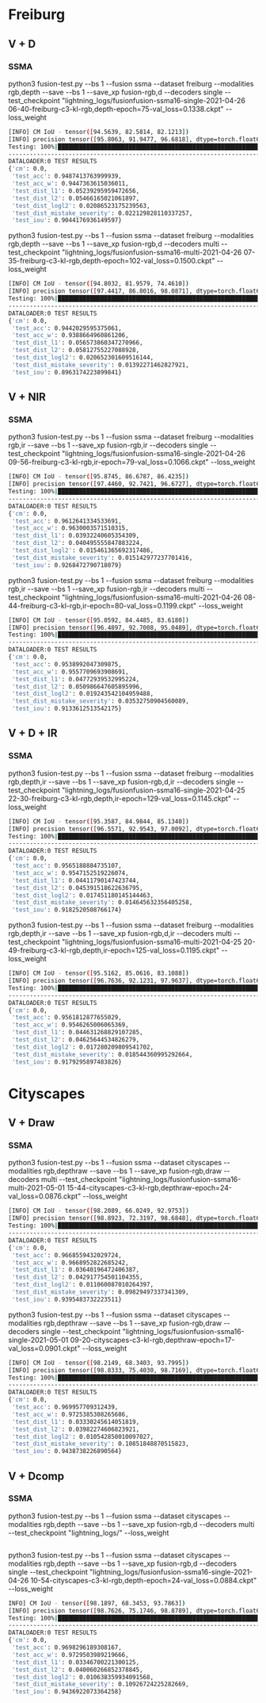 # Freiburg

## V + D

### SSMA

python3 fusion-test.py  --bs 1 --fusion ssma --dataset freiburg --modalities rgb,depth --save --bs 1 --save_xp fusion-rgb,d --decoders single --test_checkpoint "lightning_logs/fusionfusion-ssma16-single-2021-04-26 06-40-freiburg-c3-kl-rgb,depth-epoch=75-val_loss=0.1338.ckpt" --loss_weight
```bash
[INFO] CM IoU - tensor([94.5639, 82.5814, 82.1213])
[INFO] precision tensor([95.8063, 91.9477, 96.6818], dtype=torch.float64) (94.81193395523326) | recall tensor([98.6471, 89.0193, 84.5031], dtype=torch.float64) (90.72317911016725)
Testing: 100%|████████████████████████████████████████████████████████████████████████████████████████████████████████████████| 136/136 [02:55<00:00,  1.29s/it]
--------------------------------------------------------------------------------
DATALOADER:0 TEST RESULTS
{'cm': 0.0,
 'test_acc': 0.9487413763999939,
 'test_acc_w': 0.9447363615036011,
 'test_dist_l1': 0.05239295959472656,
 'test_dist_l2': 0.05466165021061897,
 'test_dist_logl2': 0.02086523175239563,
 'test_dist_mistake_severity': 0.022129828110337257,
 'test_iou': 0.9044176936149597}

```

python3 fusion-test.py  --bs 1 --fusion ssma --dataset freiburg --modalities rgb,depth --save --bs 1 --save_xp fusion-rgb,d --decoders multi --test_checkpoint "lightning_logs/fusionfusion-ssma16-multi-2021-04-26 07-35-freiburg-c3-kl-rgb,depth-epoch=102-val_loss=0.1500.ckpt" --loss_weight
```bash
[INFO] CM IoU - tensor([94.8032, 81.9579, 74.4610])
[INFO] precision tensor([97.4417, 86.8016, 98.0871], dtype=torch.float64) (94.1101421206215) | recall tensor([97.2232, 93.6254, 75.5582], dtype=torch.float64) (88.80225076644615)
Testing: 100%|████████████████████████████████████████████████████████████████████████████████████████████████████████████████| 136/136 [02:48<00:00,  1.24s/it]
--------------------------------------------------------------------------------
DATALOADER:0 TEST RESULTS
{'cm': 0.0,
 'test_acc': 0.9442029595375061,
 'test_acc_w': 0.9388664960861206,
 'test_dist_l1': 0.056573860347270966,
 'test_dist_l2': 0.05812755227088928,
 'test_dist_logl2': 0.020652301609516144,
 'test_dist_mistake_severity': 0.01392271462827921,
 'test_iou': 0.8963174223899841}
```


## V + NIR

### SSMA

python3 fusion-test.py  --bs 1 --fusion ssma --dataset freiburg --modalities rgb,ir --save --bs 1 --save_xp fusion-rgb,ir --decoders single --test_checkpoint "lightning_logs/fusionfusion-ssma16-single-2021-04-26 09-56-freiburg-c3-kl-rgb,ir-epoch=79-val_loss=0.1066.ckpt" --loss_weight
```bash
[INFO] CM IoU - tensor([95.8745, 86.6787, 86.4235])
[INFO] precision tensor([97.4460, 92.7421, 96.6727], dtype=torch.float64) (95.6202870414908) | recall tensor([98.3457, 92.9863, 89.0730], dtype=torch.float64) (93.46833175367237)
Testing: 100%|████████████████████████████████████████████████████████████████████████████████████████████████████████████████| 136/136 [02:55<00:00,  1.29s/it]
--------------------------------------------------------------------------------
DATALOADER:0 TEST RESULTS
{'cm': 0.0,
 'test_acc': 0.9612641334533691,
 'test_acc_w': 0.9630003571510315,
 'test_dist_l1': 0.03932240605354309,
 'test_dist_l2': 0.040495555847883224,
 'test_dist_logl2': 0.015461365692317486,
 'test_dist_mistake_severity': 0.015142977237701416,
 'test_iou': 0.9268472790718079}
```

python3 fusion-test.py  --bs 1 --fusion ssma --dataset freiburg --modalities rgb,ir --save --bs 1 --save_xp fusion-rgb,ir --decoders multi --test_checkpoint "lightning_logs/fusionfusion-ssma16-multi-2021-04-26 08-44-freiburg-c3-kl-rgb,ir-epoch=80-val_loss=0.1199.ckpt" --loss_weight
```bash
[INFO] CM IoU - tensor([95.0592, 84.4485, 83.6180])
[INFO] precision tensor([96.4897, 92.7008, 95.0489], dtype=torch.float64) (94.74645325727002) | recall tensor([98.4644, 90.4639, 87.4259], dtype=torch.float64) (92.11806233919594)
Testing: 100%|████████████████████████████████████████████████████████████████████████████████████████████████████████████████| 136/136 [03:44<00:00,  1.65s/it]
--------------------------------------------------------------------------------
DATALOADER:0 TEST RESULTS
{'cm': 0.0,
 'test_acc': 0.9538992047309875,
 'test_acc_w': 0.9557709693908691,
 'test_dist_l1': 0.04772939532995224,
 'test_dist_l2': 0.050986647605895996,
 'test_dist_logl2': 0.019243542104959488,
 'test_dist_mistake_severity': 0.03532750904560089,
 'test_iou': 0.9133612513542175}
```


## V + D + IR

### SSMA

python3 fusion-test.py --bs 1 --fusion ssma --dataset freiburg --modalities rgb,depth,ir --save --bs 1 --save_xp fusion-rgb,d,ir --decoders single --test_checkpoint "lightning_logs/fusionfusion-ssma16-single-2021-04-25 22-30-freiburg-c3-kl-rgb,depth,ir-epoch=129-val_loss=0.1145.ckpt" --loss_weight
```bash
[INFO] CM IoU - tensor([95.3587, 84.9844, 85.1340])
[INFO] precision tensor([96.5571, 92.9543, 97.0092], dtype=torch.float64) (95.50687559970447) | recall tensor([98.7152, 90.8356, 87.4287], dtype=torch.float64) (92.32649032669093)
Testing: 100%|████████████████████████████████████████████████████████████████████████████████████████████████████████████████| 136/136 [03:04<00:00,  1.36s/it]
--------------------------------------------------------------------------------
DATALOADER:0 TEST RESULTS
{'cm': 0.0,
 'test_acc': 0.9565188884735107,
 'test_acc_w': 0.9547152519226074,
 'test_dist_l1': 0.04411790147423744,
 'test_dist_l2': 0.045391518622636795,
 'test_dist_logl2': 0.017451180145144463,
 'test_dist_mistake_severity': 0.014645632356405258,
 'test_iou': 0.9182520508766174}
```

python3 fusion-test.py  --bs 1 --fusion ssma --dataset freiburg --modalities rgb,depth,ir --save --bs 1 --save_xp fusion-rgb,d,ir --decoders multi --test_checkpoint "lightning_logs/fusionfusion-ssma16-multi-2021-04-25 20-49-freiburg-c3-kl-rgb,depth,ir-epoch=125-val_loss=0.1195.ckpt" --loss_weight
```bash
[INFO] CM IoU - tensor([95.5162, 85.0616, 83.1088])
[INFO] precision tensor([96.7636, 92.1231, 97.9637], dtype=torch.float64) (95.61677675165754) | recall tensor([98.6684, 91.7335, 84.5698], dtype=torch.float64) (91.65723435755999)
Testing: 100%|████████████████████████████████████████████████████████████████████████████████████████████████████████████████| 136/136 [03:02<00:00,  1.34s/it]
--------------------------------------------------------------------------------
DATALOADER:0 TEST RESULTS
{'cm': 0.0,
 'test_acc': 0.9561812877655029,
 'test_acc_w': 0.9546265006065369,
 'test_dist_l1': 0.044631268829107285,
 'test_dist_l2': 0.04625644534826279,
 'test_dist_logl2': 0.017280209809541702,
 'test_dist_mistake_severity': 0.018544360995292664,
 'test_iou': 0.9179295897483826}
```


# Cityscapes


## V + Draw

### SSMA

python3 fusion-test.py  --bs 1 --fusion ssma --dataset cityscapes --modalities rgb,depthraw --save --bs 1 --save_xp fusion-rgb,draw --decoders multi --test_checkpoint "lightning_logs/fusionfusion-ssma16-multi-2021-05-01 15-44-cityscapes-c3-kl-rgb,depthraw-epoch=24-val_loss=0.0876.ckpt" --loss_weight
```bash
[INFO] CM IoU - tensor([98.2089, 66.0249, 92.9753])
[INFO] precision tensor([98.8923, 72.3197, 98.6848], dtype=torch.float64) (89.96561346700412) | recall tensor([99.3012, 88.3524, 94.1418], dtype=torch.float64) (93.93178858544596)
Testing: 100%|████████████████████████████████████████████████████████████████████████████████████████████████████████████████| 233/233 [05:26<00:00,  1.40s/it]
--------------------------------------------------------------------------------
DATALOADER:0 TEST RESULTS
{'cm': 0.0,
 'test_acc': 0.9668559432029724,
 'test_acc_w': 0.9668952822685242,
 'test_dist_l1': 0.03640196472406387,
 'test_dist_l2': 0.042917754501104355,
 'test_dist_logl2': 0.011060087010264397,
 'test_dist_mistake_severity': 0.09829497337341309,
 'test_iou': 0.9395483732223511}
```

python3 fusion-test.py  --bs 1 --fusion ssma --dataset cityscapes --modalities rgb,depthraw --save --bs 1 --save_xp fusion-rgb,draw --decoders single --test_checkpoint "lightning_logs/fusionfusion-ssma16-single-2021-05-01 09-20-cityscapes-c3-kl-rgb,depthraw-epoch=17-val_loss=0.0901.ckpt" --loss_weight
```bash
[INFO] CM IoU - tensor([98.2149, 68.3403, 93.7995])
[INFO] precision tensor([98.8333, 75.4030, 98.7169], dtype=torch.float64) (90.98441453785972) | recall tensor([99.3669, 87.9462, 94.9572], dtype=torch.float64) (94.09010916960389)
Testing: 100%|████████████████████████████████████████████████████████████████████████████████████████████████████████████████| 233/233 [05:50<00:00,  1.51s/it]
--------------------------------------------------------------------------------
DATALOADER:0 TEST RESULTS
{'cm': 0.0,
 'test_acc': 0.969957709312439,
 'test_acc_w': 0.9725385308265686,
 'test_dist_l1': 0.03330245614051819,
 'test_dist_l2': 0.03982274606823921,
 'test_dist_logl2': 0.010542850010097027,
 'test_dist_mistake_severity': 0.10851848870515823,
 'test_iou': 0.9438738226890564}
```

## V + Dcomp

### SSMA

python3 fusion-test.py  --bs 1 --fusion ssma --dataset cityscapes --modalities rgb,depth --save --bs 1 --save_xp fusion-rgb,d --decoders multi --test_checkpoint "lightning_logs/" --loss_weight
```bash

```

python3 fusion-test.py  --bs 1 --fusion ssma --dataset cityscapes --modalities rgb,depth --save --bs 1 --save_xp fusion-rgb,d --decoders single --test_checkpoint "lightning_logs/fusionfusion-ssma16-single-2021-04-26 10-54-cityscapes-c3-kl-rgb,depth-epoch=24-val_loss=0.0884.ckpt" --loss_weight
```bash
INFO] CM IoU - tensor([98.1897, 68.3453, 93.7863])
[INFO] precision tensor([98.7626, 75.1746, 98.8789], dtype=torch.float64) (90.93870253397776) | recall tensor([99.4127, 88.2674, 94.7943], dtype=torch.float64) (94.15811084903018)
Testing: 100%|████████████████████████████████████████████████████████████████████████████████████████████████████████████████| 233/233 [05:11<00:00,  1.34s/it]
--------------------------------------------------------------------------------
DATALOADER:0 TEST RESULTS
{'cm': 0.0,
 'test_acc': 0.9698296189308167,
 'test_acc_w': 0.9729503989219666,
 'test_dist_l1': 0.03346700221300125,
 'test_dist_l2': 0.040060266852378845,
 'test_dist_logl2': 0.010638359934091568,
 'test_dist_mistake_severity': 0.10926724225282669,
 'test_iou': 0.9436922073364258}
```
